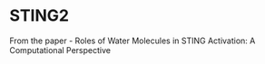 # STING2
From the paper - Roles of Water Molecules in STING Activation: A Computational Perspective
